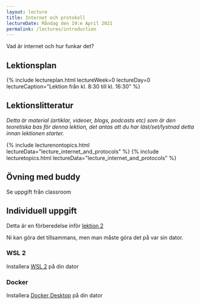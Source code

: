 ```yaml
---
layout: lecture
title: Internet och protokoll
lectureDate: Måndag den 19:e April 2021
permalink: /lectures/introduction
---
```



Vad är internet och hur funkar det?

## Lektionsplan

{% include lectureplan.html lectureWeek=0 lectureDay=0 lectureCaption="Lektion från kl. 8:30 till kl. 16:30" %}

## Lektionslitteratur
*Detta är material (artiklar, videoer, blogs, podcasts etc) som är den teoretiska bas för denna lektion, det antas att du har läst/set/lystnad detta innan lektionen starter.*

{% include lecturenontopics.html lectureData="lecture_internet_and_protocols" %}
{% include lecturetopics.html lectureData="lecture_internet_and_protocols" %}

## Övning med buddy

Se uppgift från classroom

## Individuell uppgift

Detta är en förberedelse inför [lektion 2](/docker)

Ni kan göra det tillsammans, men man måste göra det på var sin dator.

### WSL 2

Installera [WSL 2](https://docs.microsoft.com/da-dk/windows/wsl/install-win10) på din dator

### Docker

Installera [Docker Desktop](https://www.docker.com/products/docker-desktop) på din dator

